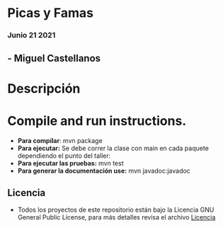 # Picas y Famas
### Junio 21 2021
## - Miguel Castellanos


# Descripción


# Compile and run instructions.

- **Para compilar**: mvn package
- **Para ejecutar:** Se debe correr la clase con main en cada paquete dependiendo el punto del taller:
- **Para ejecutar las pruebas:** mvn test
- **Para generar la documentación use:** mvn javadoc:javadoc



## Licencia
- Todos los proyectos de este repositorio están bajo la Licencia GNU General Public License, para más detalles revisa el archivo [Licencia](https://github.com/macastellanossalamanca/ARSW-Labs/blob/main/License.txt)

